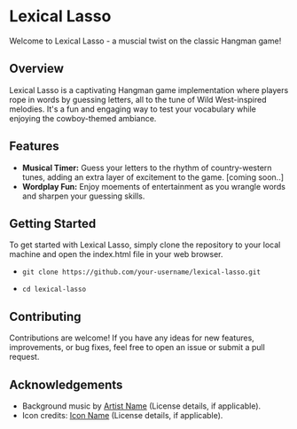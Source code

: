 # Lexical Lasso 

Welcome to Lexical Lasso - a muscial twist on the classic Hangman game!

## Overview

Lexical Lasso is a captivating Hangman game implementation where players rope in words by guessing letters, all to the tune of Wild West-inspired melodies. It's a fun and engaging way to test your vocabulary while enjoying the cowboy-themed ambiance.

## Features

- **Musical Timer:** Guess your letters to the rhythm of country-western tunes, adding an extra layer of excitement to the game. [coming soon..]
- **Wordplay Fun:** Enjoy moements of entertainment as you wrangle words and sharpen your guessing skills.

## Getting Started

To get started with Lexical Lasso, simply clone the repository to your local machine and open the index.html file in your web browser.

- `git clone https://github.com/your-username/lexical-lasso.git`

- `cd lexical-lasso`

## Contributing

Contributions are welcome! If you have any ideas for new features, improvements, or bug fixes, feel free to open an issue or submit a pull request.

## Acknowledgements
- Background music by [Artist Name](link-to-music) (License details, if applicable).
- Icon credits: [Icon Name](link-to-icon) (License details, if applicable).
